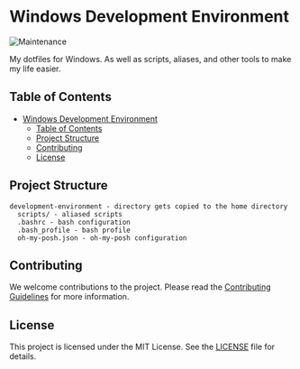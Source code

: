 # Windows Development Environment

![Maintenance](https://img.shields.io/badge/Maintenance-8A2BE2?style=for-the-badge&color=19e650&label=Status)

My dotfiles for Windows. As well as scripts, aliases, and other tools to make my life easier.

## Table of Contents

- [Windows Development Environment](#windows-development-environment)
  - [Table of Contents](#table-of-contents)
  - [Project Structure](#project-structure)
  - [Contributing](#contributing)
  - [License](#license)

## Project Structure

```plaintext
development-environment - directory gets copied to the home directory
  scripts/ - aliased scripts
  .bashrc - bash configuration
  .bash_profile - bash profile
  oh-my-posh.json - oh-my-posh configuration
```

## Contributing

We welcome contributions to the project. Please read the [Contributing Guidelines](docs/CONTRIBUTING.md) for more information.

## License

This project is licensed under the MIT License. See the [LICENSE](LICENSE) file for details.
